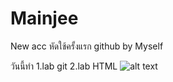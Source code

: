 # Mainjee
New acc
หัดใช้ครั้งแรก github
by Myself

วันนี้ทำ
1.lab git
2.lab HTML
![alt text]([image.jpg](https://th.bing.com/th/id/OIP.a7CoVaQAM4hW7YJIc3jDQAHaFj?pid=ImgDet&rs=1)https://th.bing.com/th/id/OIP.a7CoVaQAM4hW7YJIc3jDQAHaFj?pid=ImgDet&rs=1)
